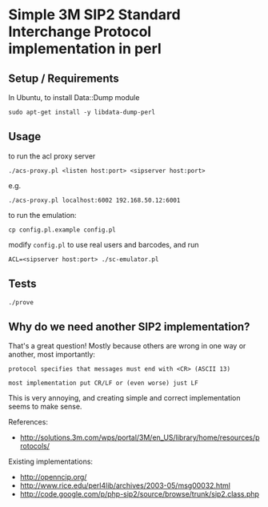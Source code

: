 Simple 3M SIP2 Standard Interchange Protocol implementation in perl
========

## Setup / Requirements

In Ubuntu, to install Data::Dump module

    sudo apt-get install -y libdata-dump-perl

## Usage

to run the acl proxy server

    ./acs-proxy.pl <listen host:port> <sipserver host:port>

e.g.

    ./acs-proxy.pl localhost:6002 192.168.50.12:6001

to run the emulation:

    cp config.pl.example config.pl

modify `config.pl` to use real users and barcodes, and run

    ACL=<sipserver host:port> ./sc-emulator.pl

## Tests

    ./prove

## Why do we need another SIP2 implementation?

That's a great question! Mostly because others are wrong in one way or another, most
importantly: 


	protocol specifies that messages must end with <CR> (ASCII 13)

	most implementation put CR/LF or (even worse) just LF


This is very annoying, and creating simple and correct implementation seems to make sense.


References:

* http://solutions.3m.com/wps/portal/3M/en_US/library/home/resources/protocols/

Existing implementations:

* http://openncip.org/
* http://www.rice.edu/perl4lib/archives/2003-05/msg00032.html
* http://code.google.com/p/php-sip2/source/browse/trunk/sip2.class.php

